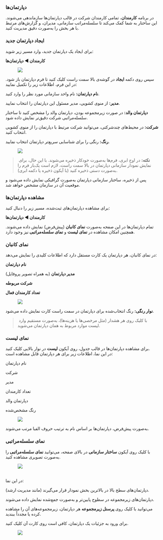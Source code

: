 <h3>دپارتمان‌ها</h3><p>در برنامه <strong>کارمندان</strong>، تمامی کارمندان شرکت در قالب دپارتمان‌ها سازماندهی می‌شوند. این ساختار به شما کمک می‌کند تا سلسله‌مراتب سازمانی، مدیران، و گزارش‌های مرتبط با هر بخش را به‌صورت دقیق مدیریت کنید.</p><h3>ایجاد دپارتمان جدید</h3><p>برای ایجاد یک دپارتمان جدید، وارد مسیر زیر شوید:</p><p><strong>کارمندان ◄ دپارتمان‌ها</strong></p><figure class="image image_resized" style="width:70.91%;"><img src="https://hub.amootsoft.com/content/editor/d91769a5-22d9-42e2-86c3-8da1c14501842.JPG.jpg"></figure><p>سپس روی دکمه <strong>ایجاد</strong> در گوشه‌ی بالا سمت راست کلیک کنید تا فرم دپارتمان باز شود. در این فرم، اطلاعات زیر را تکمیل نمایید:</p><p><strong>نام دپارتمان:</strong> نام واحد سازمانی مورد نظر را وارد کنید.</p><p><strong>مدیر:</strong> از منوی کشویی، مدیر مسئول این دپارتمان را انتخاب نمایید.</p><p><strong>دپارتمان والد:</strong> در صورت زیرمجموعه بودن، دپارتمان والد را مشخص کنید تا ساختار سلسله‌مراتبی شرکت دقیق‌تر نمایش داده شود.</p><p><strong>شرکت:</strong> در محیط‌های چندشرکتی، می‌توانید شرکت مرتبط با دپارتمان را از منوی کشویی انتخاب کنید.</p><p><strong>رنگ:</strong> رنگی را برای شناسایی سریع‌تر دپارتمان انتخاب نمایید.</p><figure class="image"><img src="https://hub.amootsoft.com/content/editor/5327e103-a045-4b8d-a577-7887e4751a861.JPG.jpg"></figure><blockquote><p>&nbsp;<strong>نکته:</strong> در اوج ابری، فرم‌ها به‌صورت خودکار ذخیره می‌شوند. با این حال، برای نمایش نمودار سازمانی دپارتمان در بالا سمت راست، لازم است یک‌بار فرم را به‌صورت دستی ذخیره کنید (با آیکون ذخیره یا دکمه ابری).</p></blockquote><p>پس از ذخیره، ساختار سازمانی دپارتمان به‌صورت گرافیکی نمایش داده می‌شود و موقعیت آن در سازمان مشخص خواهد شد.</p><h3>مشاهده دپارتمان‌ها</h3><p>برای مشاهده دپارتمان‌های ثبت‌شده، مسیر زیر را دنبال کنید:</p><p><strong>کارمندان ◄ دپارتمان‌ها</strong></p><p>تمام دپارتمان‌ها در این صفحه به‌صورت <strong>نمای کانبان</strong> (پیش‌فرض) نمایش داده می‌شوند. همچنین امکان مشاهده در <strong>نمای لیست</strong> و <strong>نمای سلسله‌مراتبی </strong>نیز وجود دارد.</p><h3>نمای کانبان</h3><p>در نمای کانبان، هر دپارتمان یک کارت مستقل دارد که اطلاعات کلیدی را نمایش می‌دهد:</p><p><strong>نام دپارتمان</strong></p><p><strong>مدیر دپارتمان</strong> (به همراه تصویر پروفایل)</p><p><strong>شرکت مربوطه</strong></p><p><strong>تعداد کارمندان فعال</strong></p><figure class="image image_resized" style="width:70.6%;"><img src="https://hub.amootsoft.com/content/editor/b6a79623-8874-4642-8b1e-e1eff29e04593.JPG.jpg"></figure><p><strong>نوار رنگی:</strong> رنگ انتخاب‌شده برای دپارتمان در سمت راست کارت نمایش داده می‌شود.</p><blockquote><p>&nbsp;با کلیک روی هر هشدار (مثل مرخصی‌ها یا هزینه‌ها)، به‌صورت مستقیم وارد لیست موارد مربوط به همان دپارتمان می‌شوید.</p></blockquote><h3>نمای لیست</h3><p>برای مشاهده دپارتمان‌ها در قالب جدول، روی آیکون <strong>لیست</strong> در نوار بالایی کلیک کنید.<br>در این نما، اطلاعات زیر برای هر دپارتمان قابل مشاهده است:</p><p>نام دپارتمان</p><p>شرکت</p><p>مدیر</p><p>تعداد کارمندان</p><p>دپارتمان والد</p><p>رنگ مشخص‌شده</p><figure class="image image_resized" style="width:93.82%;"><img src="https://hub.amootsoft.com/content/editor/b05389af-59a6-43c4-a44a-0158e752c12a4.JPG.jpg"></figure><p>به‌صورت پیش‌فرض، دپارتمان‌ها بر اساس نام به ترتیب حروف الفبا مرتب می‌شوند.</p><h3>نمای سلسله‌مراتبی</h3><p>با کلیک روی آیکون <strong>ساختار سازمانی</strong> در بالای صفحه، می‌توانید <strong>نمای سلسله‌مراتبی </strong>را به‌صورت تصویری مشاهده کنید.</p><figure class="image image_resized" style="width:85.34%;"><img src="https://hub.amootsoft.com/content/editor/31d7e9c0-4017-4d13-997d-126d9e4e05ee5.png.png"></figure><p><br>در این نما:</p><p>دپارتمان‌های سطح بالا در بالاترین بخش نمودار قرار می‌گیرند (مانند مدیریت ارشد).</p><p>دپارتمان‌های زیرمجموعه در سطوح پایین‌تر و به‌صورت جمع‌شده نمایش داده می‌شوند.</p><p>می‌توانید با کلیک روی <strong>پرسنل زیرمجموعه</strong> هر دپارتمان، زیرمجموعه‌های آن را مشاهده کرده یا مجدداً ببندید.</p><p>برای ورود به جزئیات یک دپارتمان، کافی است روی کارت آن کلیک کنید.</p><figure class="image"><img src="https://hub.amootsoft.com/content/editor/dcce72d3-400b-46c7-9134-c04560cb42146.JPG.jpg"></figure>